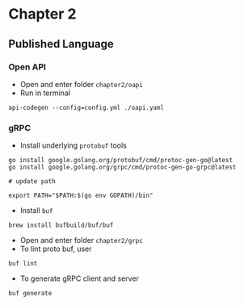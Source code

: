# Chapter 2

## Published Language

### Open API

- Open and enter folder `chapter2/oapi`
- Run in terminal

```
api-codegen --config=config.yml ./oapi.yaml
```

### gRPC

- Install underlying `protobuf` tools

```
go install google.golang.org/protobuf/cmd/protoc-gen-go@latest 
go install google.golang.org/grpc/cmd/protoc-gen-go-grpc@latest

# update path

export PATH="$PATH:$(go env GOPATH)/bin"
```

- Install `buf`

```
brew install bufbuild/buf/buf
```

- Open and enter folder `chapter2/grpc`
- To lint proto buf, user

```
buf lint
```

- To generate gRPC client and server

```
buf generate
```
